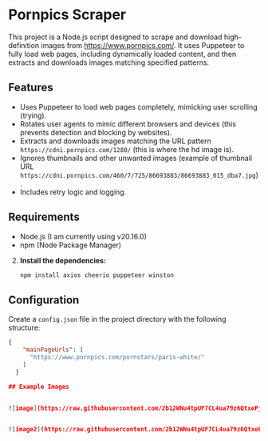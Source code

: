 # Pornpics Scraper

This project is a Node.js script designed to scrape and download high-definition images from https://www.pornpics.com/. It uses Puppeteer to fully load web pages, including dynamically loaded content, and then extracts and downloads images matching specified patterns.

## Features

- Uses Puppeteer to load web pages completely, mimicking user scrolling (trying).
- Rotates user agents to mimic different browsers and devices (this prevents detection and blocking by websites).
- Extracts and downloads images matching the URL pattern `https://cdni.pornpics.com/1280/` (this is where the hd image is).
- Ignores thumbnails and other unwanted images (example of thumbnail URL `https://cdni.pornpics.com/460/7/725/86693883/86693883_015_dba7.jpg`).
- Includes retry logic and logging.

## Requirements

- Node.js (I am currently using v20.16.0)
- npm (Node Package Manager)

2. **Install the dependencies:**

    ```sh
    npm install axios cheerio puppeteer winston
    ```

## Configuration

Create a `config.json` file in the project directory with the following structure:

```json
{
    "mainPageUrls": [
      "https://www.pornpics.com/pornstars/paris-white/"
    ]
  }

## Example Images


![image](https://raw.githubusercontent.com/2b12WNu4tpUF7CL4ua79z6QtxePjM9zgxgBO404/PORNPICS_DOWNLOADER_beta/main/readme_images/Pornpics%20downloader%20screenshot.jpg)


![image2](https://raw.githubusercontent.com/2b12WNu4tpUF7CL4ua79z6QtxePjM9zgxgBO404/PORNPICS_DOWNLOADER_beta/fc34d38493276015ab52c1f2d6648c1183c1ad37/readme_images/pornpics%20image%20downloading%20in%20progress.jpeg)

